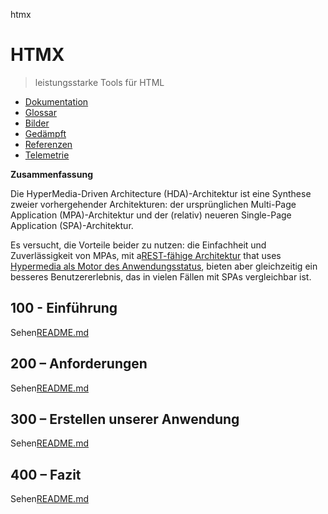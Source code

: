 htmx

# HTMX

> leistungsstarke Tools für HTML

-   [Dokumentation](./DOCUMENTATION.md)
-   [Glossar](./GLOSSARY.md)
-   [Bilder](./IMAGES.md)
-   [Gedämpft](./PODMAN.md)
-   [Referenzen](./REFERENCES.md)
-   [Telemetrie](./TELEMETRY.md)

**Zusammenfassung**

Die HyperMedia-Driven Architecture (HDA)-Architektur ist eine Synthese zweier vorhergehender Architekturen: der ursprünglichen Multi-Page Application (MPA)-Architektur und der (relativ) neueren Single-Page Application (SPA)-Architektur.

Es versucht, die Vorteile beider zu nutzen: die Einfachheit und Zuverlässigkeit von MPAs, mit a[REST-fähige Architektur](https://developer.mozilla.org/en-US/docs/Glossary/REST) that uses [Hypermedia als Motor des Anwendungsstatus](https://htmx.org/essays/hateoas/), bieten aber gleichzeitig ein besseres Benutzererlebnis, das in vielen Fällen mit SPAs vergleichbar ist.

## 100 - Einführung

Sehen[README.md](./100/README.md)

## 200 – Anforderungen

Sehen[README.md](./200/README.md)

## 300 – Erstellen unserer Anwendung

Sehen[README.md](./300/README.md)

## 400 – Fazit

Sehen[README.md](./400/README.md)
